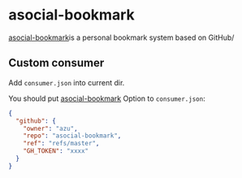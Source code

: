 # asocial-bookmark

[asocial-bookmark](https://github.com/azu/asocial-bookmark)is a personal bookmark system based on GitHub/

## Custom consumer

Add `consumer.json` into current dir.

You should put [asocial-bookmark](https://github.com/azu/asocial-bookmark) Option to `consumer.json`:

```json
{
  "github": {
    "owner": "azu",
    "repo": "asocial-bookmark",
    "ref": "refs/master",
    "GH_TOKEN": "xxxx"
  }
}
```

